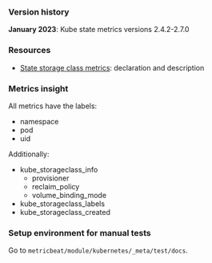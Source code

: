 ### Version history

**January 2023**: Kube state metrics versions 2.4.2-2.7.0

### Resources

- [State storage class metrics](https://github.com/kubernetes/kube-state-metrics/blob/main/internal/store/storageclass.go):
  declaration and description

### Metrics insight

All metrics have the labels:
- namespace
- pod
- uid

Additionally:
- kube_storageclass_info
  - provisioner
  - reclaim_policy
  - volume_binding_mode
- kube_storageclass_labels
- kube_storageclass_created

### Setup environment for manual tests
Go to `metricbeat/module/kubernetes/_meta/test/docs`.
